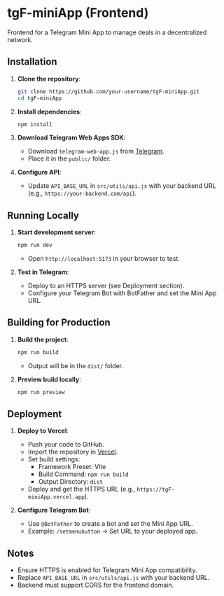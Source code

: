 # tgF-miniApp (Frontend)

Frontend for a Telegram Mini App to manage deals in a decentralized network.

## Installation

1. **Clone the repository**:
   ```bash
   git clone https://github.com/your-username/tgF-miniApp.git
   cd tgF-miniApp
   ```

2. **Install dependencies**:
   ```bash
   npm install
   ```

3. **Download Telegram Web Apps SDK**:
   - Download `telegram-web-app.js` from [Telegram](https://telegram.org/js/telegram-web-app.js).
   - Place it in the `public/` folder.

4. **Configure API**:
   - Update `API_BASE_URL` in `src/utils/api.js` with your backend URL (e.g., `https://your-backend.com/api`).

## Running Locally

1. **Start development server**:
   ```bash
   npm run dev
   ```
   - Open `http://localhost:5173` in your browser to test.

2. **Test in Telegram**:
   - Deploy to an HTTPS server (see Deployment section).
   - Configure your Telegram Bot with BotFather and set the Mini App URL.

## Building for Production

1. **Build the project**:
   ```bash
   npm run build
   ```
   - Output will be in the `dist/` folder.

2. **Preview build locally**:
   ```bash
   npm run preview
   ```

## Deployment

1. **Deploy to Vercel**:
   - Push your code to GitHub.
   - Import the repository in [Vercel](https://vercel.com/).
   - Set build settings:
     - Framework Preset: Vite
     - Build Command: `npm run build`
     - Output Directory: `dist`
   - Deploy and get the HTTPS URL (e.g., `https://tgF-miniApp.vercel.app`).

2. **Configure Telegram Bot**:
   - Use `@BotFather` to create a bot and set the Mini App URL.
   - Example: `/setmenubutton` → Set URL to your deployed app.

## Notes
- Ensure HTTPS is enabled for Telegram Mini App compatibility.
- Replace `API_BASE_URL` in `src/utils/api.js` with your backend URL.
- Backend must support CORS for the frontend domain.
